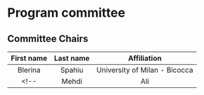 # Program committee

## Committee Chairs

| First name | Last name | Affiliation|
|:------------:|:------------:|:------------:|
| Blerina | Spahiu | University of Milan - Bicocca |
<!-- | Mehdi  | Ali | Fraunhofer IAIS & Lamarr Institute| -->


<!-- ## Program Committee Members

The SEMANTiCS Programme Committee comprised 103 international researchers and practitioners, representing diverse areas of the Semantic Web community. Here are listed in alphabetical order of last name.

| First name | Last name | Affiliation|
|:------------:|:------------:|:------------:|
| Alessandro | Adamou | Bibliotheca Hertziana - Max Planck Institute for Art History|
| Albin | Ahmeti | Semantic Web Company|
|Kossi |Amouzouvi |TU Dresden|
|Vito Walter | Anelli |Polytechnic University of Bari|
|Russa |Biswas |Hasso Plattner Institute|
|Carlos |Bobed |University of Zaragoza, Spain|
|Pieter |Bonte |Ghent University - imec|
|Loris |Bozzato |Fondazione Bruno Kessler|
|Christoph |Braun |Karlsruhe Institute of Technology|
|Oleksandra |Bruns |FIZ Karlsruhe – Leibniz Institute for Information Infrastructure|
|Paul |Buitelaar |NUI Galway|
|Jean-Paul |Calbimonte |University of Applied Sciences and Arts Western Switzerland|
|Tek Raj |Chhetri |Center for Artificial Intelligence (AI) Research Nepal|
|Agnese |Chiatti |Politecnico di Milano|
|Ioannis |Chrysakis |FORTH-ICS (Greece) and Ghent University - IDLab – imec|
|Pieter |Colpaert |Ghent University – imec|
|Oscar |Corcho |Universidad Politécnica de Madrid|
|Enrico |Daga |The Open University|
|Rossana |Damiano |Dipartimento di Informatica, Università di Torino|
|Laura |Daniele |TNO|
|Alessandro |De Bellis |Polytechnic University of Bari|
|Ben |De Meester |IDLab, Ghent University -- imec|
|Dario |Di Palma |Polytechnic University of Bari|
|Anastasia |Dimou |Department of Computer Science, KU Leuven|
|Christian |Dirschl |Wolters Kluwer Germany|
|Milan |Dojchinovski |Czech Technical University in Prague|
|Lia |Draetta |University of Turin, Computer Science Department|
|Mauro |Dragoni |Fondazione Bruno Kessler - FBK-IRST|
|Beatriz |Esteves |Ghent University|
|Victoria |Eyharabide |STIH Laboratory, Sorbonne University|
|Catherine |Faron |Université Côte d'Azur|
|Said |Fathalla |Smart Data Analytics (SDA), University of Bonn|
|Nuno |Freire |INESC-ID|
|Daniel |Garijo |Universidad Politécnica de Madrid|
|Genet Asefa |Gesese |FIZ Karlsruhe – Leibniz-Institut für Informationsinfrastruktur|
|Delaram |Golpayegani |ADAPT Centre - Trinity College Dublin|
|Alasdair |Gray |Heriot-Watt University|
|Ivan |Heibi |University of Bologna|
|Fabian |Hoppe |VU Amsterdam|
|Luis |Ibanez-Gonzalez |University of Southampton|
|Shimaa |Ibrahim |Bonn University|
|Ana |Iglesias-Molina |Universidad Politécnica de Madrid|
|Eleni |Ilkou |Forschungszentrum L3S|
|Antoine |Isaac |Europeana & VU University Amsterdam|
|Marc |Jacobs |Fraunhofer SCAI|
|Nitisha |Jain |King's College London, London|
|Maxime |Jakubowski |Hasselt University|
|Tobias |Käfer |Karlsruhe Institute of Technology|
|Neha |Keshan |Rensselaer Polytechnic Institute|
|Julius |Köpke |Universität Klagenfurt, Institute for Informatics Systems|
|Anelia |Kurteva |TU Delft|
|Jasmin |Lampert |Austrian Institute of Technology|
|Maxime |Lefrançois |MINES Saint-Etienne|
|Georgios |Lioudakis |ICT abovo P.C. | University of Thessaly|
|Pasquale |Lisena |EURECOM|
|Domenico |Lofù |Polytechnic University of Bari|
|Sandra |Lovrenčić |University of Zagreb Faculty of Organization and Informatics |
|Daniele |Malitesta |CentraleSupélec, Inria, Université Paris-Saclay |
|Andrea |Mannocci |CNR-ISTI |
|Antonello |Meloni |University of Cagliari |
|Enrico |Mensa |University of Turin, Computer Science Department |
|Alba Catalina |Morales Tirado |The Open University |
|Paul |Mulholland |The Open University |
|Iman |Naja |The Open University |
|Lyndon |Nixon |MODUL Technology GmbH |
|Declan |O'Sullivan |Trinity College Dublin |
|Harshvardhan J. |Pandit |ADAPT Centre, School of Computing, Dublin City University |
|Vincenzo |Paparella |Polytechnic University of Bari |
|Pieter |Pauwels |Eindhoven University of Technology |
|Tassilo |Pellegrini |University of Applied Sciences St. Pölten |
|Romana |Pernisch |Vrije Universiteit Amsterdam |
|Silvio |Peroni |University of Bologna |
|Claudio |Pomo |Polytechnic University of Bari |
|Jędrzej |Potoniec |Poznan University of Technology |
|Youssra |Rebboud |EURECOM |
|Giulia |Renda |University of Bologna |
|Julian |Rojas |Ghent University |
|Anisa |Rula |University of Brescia |
|Sonja |Schimmler |Fraunhofer FOKUS |
|Stefan |Schlobach |Vrije Universiteit Amsterdam |
|Floriano |Scioscia |Polytechnic University of Bari |
|Umutcan |Serles |University of Innsbruck |
|Pavel |Shvaiko |Informatica Trentina |
|Blerina |Spahiu |Università degli Studi di Milano Bicocca |
|Bram |Steenwinckel |Ghent University |
|Simon |Steyskal |Siemens AG Austria |
|Aisling |Third |Knowledge Media Institute, The Open University |
|Ilaria |Tiddi |Vrije Universiteit Amsterdam |
|Tabea |Tietz |FIZ Karlsruhe |
|Sanju |Tiwari |Universidad Autonoma de Tamaulipas |
|Konstantin |Todorov |LIRMM / University of Montpellier |
|Jürgen |Umbrich |Vienna University of Economy and Business (WU) |
|Herbert |Van De Sompel |Data Archiving Networked Services |
|Maarten |Vandenbrande |UGent |
|Thanasis |Vergoulis |IMSI, "Athena" RC |
|Ghanshyam |Verma |NUI Galway |
|Joerg |Waitelonis |yovisto GmbH |
|Shenghui |Wang |University of Twente |
|Michael |Weyns |Ghent University |
|Wolfram |Wöß |Johannes Kepler University Linz |
|Jesse |Wright |University of Oxford |
|Beyza |Yaman |ADAPT Centre - Trinity College Dublin |


Special mention goes to our emergency reviewers who generously volunteered their time to provide extra reviews within a tight timeframe. Listed here in alphabetical order of last name.


| First name | Last name | Affiliation| 
|:------------:|:------------:|:------------:|
| Kossi | Amouzouvi | TU Dresden| 
| Pieter | Bonte | Ghent University - imec|
| Ben | De Meester | IDLab, Ghent University -- imec| 
| Ana | Iglesias-Molina | Universidad Politécnica de Madrid 
| Elen | Ilkou | Forschungszentrum L3S| 
| Maxime | Lefrançois | MINES Saint-Etienne| 
| Lyndon | Nixon | MODUL Technology GmbH| 
| Harshvardhan J. | Pandit | ADAPT Centre, School of Computing, Dublin City University| 
| Bram | Steenwinckel | Ghent University| 
| Michael | Weyns | Ghent University| 

 -->
